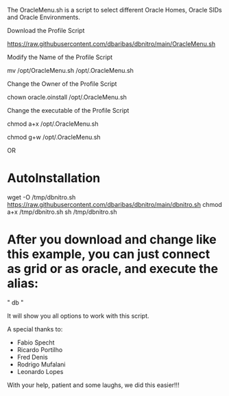 The OracleMenu.sh is a script to select different Oracle Homes, Oracle SIDs and Oracle Environments.

Download the Profile Script

https://raw.githubusercontent.com/dbaribas/dbnitro/main/OracleMenu.sh

Modify the Name of the Profile Script

mv /opt/OracleMenu.sh /opt/.OracleMenu.sh

Change the Owner of the Profile Script

chown oracle.oinstall /opt/.OracleMenu.sh

Change the executable of the Profile Script

chmod a+x /opt/.OracleMenu.sh

chmod g+w /opt/.OracleMenu.sh

OR

# AutoInstallation

wget -O /tmp/dbnitro.sh https://raw.githubusercontent.com/dbaribas/dbnitro/main/dbnitro.sh
chmod a+x /tmp/dbnitro.sh
sh /tmp/dbnitro.sh


# After you download and change like this example, you can just connect as grid or as oracle, and execute the alias: 

" db "

It will show you all options to work with this script.

A special thanks to:
* Fabio Specht
* Ricardo Portilho
* Fred Denis
* Rodrigo Mufalani
* Leonardo Lopes

With your help, patient and some laughs, we did this easier!!!
